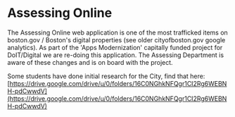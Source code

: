 # Assessing Online

The Assessing Online web application is one of the most trafficked items on boston.gov / Boston's digital properties \(see older cityofboston.gov google analytics\). As part of the 'Apps Modernization' capitally funded project for DoIT/Digital we are re-doing this application. The Assessing Department is aware of these changes and is on board with the project.

Some students have done initial research for the City, find that here: [https://drive.google.com/drive/u/0/folders/16C0NGhkNFQgr1CI2Rg6WEBNH-pdCwwdV](https://drive.google.com/drive/u/0/folders/16C0NGhkNFQgr1CI2Rg6WEBNH-pdCwwdV)

